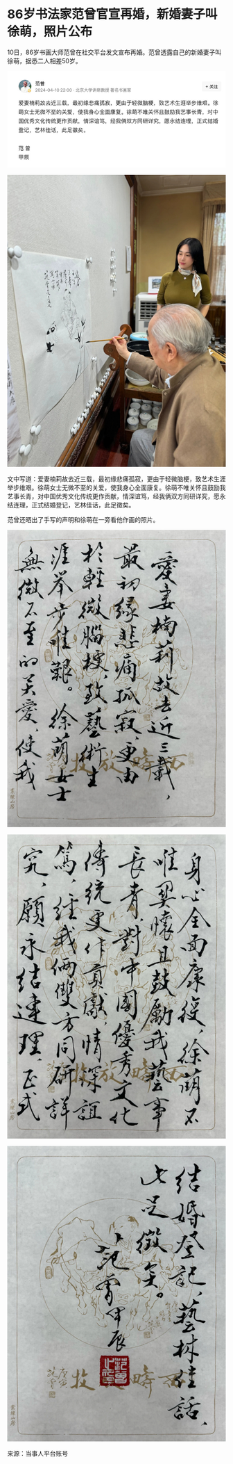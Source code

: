 # 86岁书法家范曾官宣再婚，新婚妻子叫徐萌，照片公布

10日，86岁书画大师范曾在社交平台发文宣布再婚。范曾透露自己的新婚妻子叫徐萌，据悉二人相差50岁。

![6841ea3caa860fe12b7279031e54d68c.jpg](https://raw.githubusercontent.com/qqhsx/qqnews_image/main/2024/04/11/86岁书法家范曾官宣再婚，新婚妻子叫徐萌，照片公布/6841ea3caa860fe12b7279031e54d68c.jpg)

![579aaa14f92653431007213520c12c7c.jpg](https://raw.githubusercontent.com/qqhsx/qqnews_image/main/2024/04/11/86岁书法家范曾官宣再婚，新婚妻子叫徐萌，照片公布/579aaa14f92653431007213520c12c7c.jpg)

文中写道：爱妻楠莉故去近三载，最初缘悲痛孤寂，更由于轻微脑梗，致艺术生涯举步维艰。徐萌女士无微不至的关爱，使我身心全面康复。徐萌不唯关怀且鼓励我艺事长青，对中国优秀文化传统更作贡献，情深谊笃，经我俩双方同研详究，愿永结连理，正式结婚登记，艺林佳话，此足徵矣。

范曾还晒出了手写的声明和徐萌在一旁看他作画的照片。

![55c37ac6198c610031c347eabcc3f2ba.jpg](https://raw.githubusercontent.com/qqhsx/qqnews_image/main/2024/04/11/86岁书法家范曾官宣再婚，新婚妻子叫徐萌，照片公布/55c37ac6198c610031c347eabcc3f2ba.jpg)

![db46220286b2a2e5868246db5cc79b46.jpg](https://raw.githubusercontent.com/qqhsx/qqnews_image/main/2024/04/11/86岁书法家范曾官宣再婚，新婚妻子叫徐萌，照片公布/db46220286b2a2e5868246db5cc79b46.jpg)

![9dd21b726607555f61b59939eb1f88d2.jpg](https://raw.githubusercontent.com/qqhsx/qqnews_image/main/2024/04/11/86岁书法家范曾官宣再婚，新婚妻子叫徐萌，照片公布/9dd21b726607555f61b59939eb1f88d2.jpg)

来源：当事人平台账号

